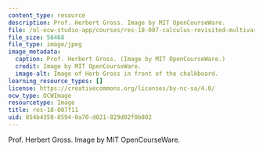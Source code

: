```yaml
---
content_type: resource
description: Prof. Herbert Gross. Image by MIT OpenCourseWare.
file: /ol-ocw-studio-app/courses/res-18-007-calculus-revisited-multivariable-calculus-fall-2011/854b435085940a70d021829d02f0b802_res-18-007f11.jpg
file_size: 56468
file_type: image/jpeg
image_metadata:
  caption: Prof. Herbert Gross. (Image by MIT OpenCourseWare.)
  credit: Image by MIT OpenCourseWare.
  image-alt: Image of Herb Gross in front of the chalkboard.
learning_resource_types: []
license: https://creativecommons.org/licenses/by-nc-sa/4.0/
ocw_type: OCWImage
resourcetype: Image
title: res-18-007f11
uid: 854b4350-8594-0a70-d021-829d02f0b802
---
```

Prof. Herbert Gross. Image by MIT OpenCourseWare.